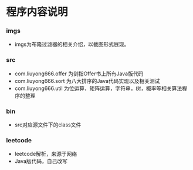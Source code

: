 # 程序内容说明

### imgs

- imgs为布隆过滤器的相关介绍，以截图形式展现。

### src

- com.liuyong666.offer 为剑指Offer书上所有Java版代码
- com.liuyong666.sort 为八大排序的Java代码实现以及相关测试
- com.liuyong666.util 为位运算，矩阵运算，字符串，树，概率等相关算法程序的整理

### bin

- src对应源文件下的class文件

### leetcode

- leetcode解析，来源于网络
- Java版代码，自己改写